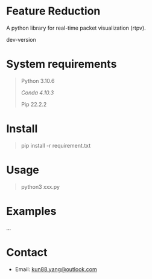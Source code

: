# Feature Reduction

A python library for real-time packet visualization (rtpv). 

dev-version

# System requirements

> Python 3.10.6
>
> *Conda 4.10.3*
>
> Pip 22.2.2

# Install

> pip install -r requirement.txt

# Usage 
> python3 xxx.py 


# Examples
...


# Contact 
- Email: kun88.yang@outlook.com
> 